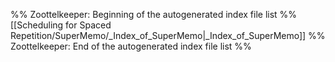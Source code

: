 %% Zoottelkeeper: Beginning of the autogenerated index file list  %%
 [[Scheduling for Spaced Repetition/SuperMemo/_Index_of_SuperMemo|_Index_of_SuperMemo]]
%% Zoottelkeeper: End of the autogenerated index file list  %%

